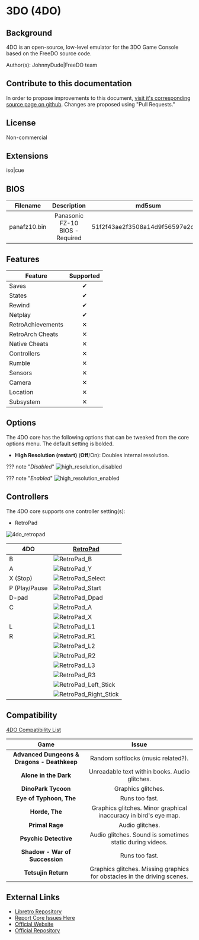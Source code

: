 # 3DO (4DO)

## Background

4DO is an open-source, low-level emulator for the 3DO Game Console based on the FreeDO source code.

Author(s): JohnnyDude|FreeDO team

## Contribute to this documentation

In order to propose improvements to this document, [visit it's corresponding source page on github](https://github.com/libretro/docs/tree/master/docs/library/4DO.md). Changes are proposed using "Pull Requests."

## License

Non-commercial

## Extensions

iso|cue

## BIOS

|   Filename   |      Description                |              md5sum              |
|:------------:|:-------------------------------:|:--------------------------------:|
| panafz10.bin | Panasonic FZ-10 BIOS - Required | 51f2f43ae2f3508a14d9f56597e2d3ce |

## Features

| Feature           | Supported |
|-------------------|:---------:|
| Saves             | ✔         |
| States            | ✔         |
| Rewind            | ✔         |
| Netplay           | ✔         |
| RetroAchievements | ✕         |
| RetroArch Cheats  | ✕         |
| Native Cheats     | ✕         |
| Controllers       | ✕         |
| Rumble            | ✕         |
| Sensors           | ✕         |
| Camera            | ✕         |
| Location          | ✕         |
| Subsystem         | ✕         |

## Options

The 4DO core has the following options that can be tweaked from the core options menu. The default setting is bolded.

- **High Resolution (restart)** (**Off**/On): Doubles internal resolution.

??? note "*Disabled*"
    ![high_resolution_disabled](images/Cores/4DO/high_resolution_disabled.png)

??? note "*Enabled*"
    ![high_resolution_enabled](images/Cores/4DO/high_resolution_enabled.png)

## Controllers

The 4DO core supports one controller setting(s):

* RetroPad

![4do_retropad](images/Controllers/4do_retropad.png)

| 4DO           | [RetroPad](RetroPad)                                           |
|---------------|----------------------------------------------------------------|
| B             | ![RetroPad_B](images/RetroPad/Retro_B_Round.png)               |
| A             | ![RetroPad_Y](images/RetroPad/Retro_Y_Round.png)               |
| X (Stop)      |  ![RetroPad_Select](images/RetroPad/Retro_Select.png)          |
| P (Play/Pause | ![RetroPad_Start](images/RetroPad/Retro_Start.png)             |
| D-pad         |  ![RetroPad_Dpad](images/RetroPad/Retro_Dpad.png)              |
| C             | ![RetroPad_A](images/RetroPad/Retro_A_Round.png)               |
|               | ![RetroPad_X](images/RetroPad/Retro_X_Round.png)               |
| L             | ![RetroPad_L1](images/RetroPad/Retro_L1.png)                   |
| R             | ![RetroPad_R1](images/RetroPad/Retro_R1.png)                   |
|               | ![RetroPad_L2](images/RetroPad/Retro_L2_Temp.png)              |
|               | ![RetroPad_R2](images/RetroPad/Retro_R2.png)                   |
|               | ![RetroPad_L3](images/RetroPad/Retro_L3.png)                   |
|               | ![RetroPad_R3](images/RetroPad/Retro_R3.png)                   |
|               | ![RetroPad_Left_Stick](images/RetroPad/Retro_Left_Stick.png)   |
|               | ![RetroPad_Right_Stick](images/RetroPad/Retro_Right_Stick.png) |

## Compatibility

[4DO Compatibility List](http://wiki.fourdo.com/Compatibility_List)

| Game                                      | Issue                                                                  |
|:-----------------------------------------:|:----------------------------------------------------------------------:|
|**Advanced Dungeons & Dragons - Deathkeep**|Random softlocks (music related?).                                      |
|**Alone in the Dark**                      |Unreadable text within books. Audio glitches.                           |
|**DinoPark Tycoon**                        |Graphics glitches.                                                      |
|**Eye of Typhoon, The**                    |Runs too fast.                                                          |
|**Horde, The**                             |Graphics glitches. Minor graphical inaccuracy in bird's eye map.        |
|**Primal Rage**                            |Audio glitches.                                                         |
|**Psychic Detective**                      |Audio glitches. Sound is sometimes static during videos.                |
|**Shadow - War of Succession**             |Runs too fast.                                                          |
|**Tetsujin Return**                        |Graphics glitches. Missing graphics for obstacles in the driving scenes.|

## External Links

* [Libretro Repository](https://github.com/libretro/4do-libretro)
* [Report Core Issues Here](https://github.com/libretro/libretro-meta/issues)
* [Official Website](http://www.fourdo.com/)
* [Official Repository](https://sourceforge.net/projects/fourdo/)
